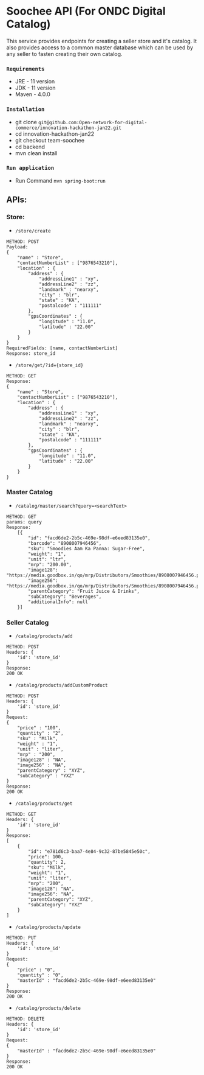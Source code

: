 # Soochee API (For ONDC Digital Catalog)

This service provides endpoints for creating a seller store and it's catalog.
It also provides access to a common master database which can be used by any seller
to fasten creating their own catalog.



### `Requirements`
- JRE - 11 version
- JDK - 11 version
- Maven - 4.0.0

### `Installation`
- git clone `git@github.com:Open-network-for-digital-commerce/innovation-hackathon-jan22.git`
- cd innovation-hackathon-jan22 
- git checkout team-soochee
- cd backend
- mvn clean install

### `Run application`
- Run Command `mvn spring-boot:run`

## APIs:
### Store:
- `/store/create`
```
METHOD: POST
Payload:
{
	"name" : "Store",
	"contactNumberList" : ["9876543210"],
	"location" : {
		"address" : {
			"addressLine1" : "xy",
			"addressLine2" : "zz",
			"landmark" : "nearxy",
			"city" : "blr",
			"state" : "KA",
			"postalcode" : "111111"
		},
		"gpsCoordinates" : {
			"longitude" : "11.0",
			"latitude" : "22.00"
		}
	}
}
RequiredFields: [name, contactNumberList]
Response: store_id
```
- `/store/get/?id={store_id}`
```
METHOD: GET
Response:
{
	"name" : "Store",
	"contactNumberList" : ["9876543210"],
	"location" : {
		"address" : {
			"addressLine1" : "xy",
			"addressLine2" : "zz",
			"landmark" : "nearxy",
			"city" : "blr",
			"state" : "KA",
			"postalcode" : "111111"
		},
		"gpsCoordinates" : {
			"longitude" : "11.0",
			"latitude" : "22.00"
		}
	}
}
```

### Master Catalog
- `/catalog/master/search?query=<searchText>`
```
METHOD: GET
params: query
Response:
    [{
        "id": "facd6de2-2b5c-469e-98df-e6eed83135e0",
        "barcode": "8908007946456",
        "sku": "Smoodies Aam Ka Panna: Sugar-Free",
        "weight": "1",
        "unit": "ltr",
        "mrp": "200.00",
        "image128": "https://media.goodbox.in/qo/mrp/Distributors/Smoothies/8908007946456.png",
        "image256": "https://media.goodbox.in/qo/mrp/Distributors/Smoothies/8908007946456.png.png",
        "parentCategory": "Fruit Juice & Drinks",
        "subCategory": "Beverages",
        "additionalInfo": null
    }]
```


### Seller Catalog

- `/catalog/products/add`
```
METHOD: POST
Headers: {
    'id': 'store_id'
}
Response:
200 OK
```

- `/catalog/products/addCustomProduct`
```
METHOD: POST
Headers: {
    'id': 'store_id'
}
Request:
{
	"price" : "100",
	"quantity" : "2",
	"sku" : "Milk",
	"weight" : "1",
	"unit" : "liter",
	"mrp" : "200",
	"image128" : "NA",
	"image256" : "NA",
	"parentCategory" : "XYZ",
	"subCategory" : "YXZ"
}
Response:
200 OK
```

- `/catalog/products/get`
```
METHOD: GET
Headers: {
    'id': 'store_id'
}
Response:
[
    {
        "id": "e781d6c3-baa7-4e84-9c32-87be5845e50c",
        "price": 100,
        "quantity": 2,
        "sku": "Milk",
        "weight": "1",
        "unit": "liter",
        "mrp": "200",
        "image128": "NA",
        "image256": "NA",
        "parentCategory": "XYZ",
        "subCategory": "YXZ"
    }
]
```

- `/catalog/products/update`
```
METHOD: PUT
Headers: {
    'id': 'store_id'
}
Request:
{
	"price" : "0",
	"quantity" : "0",
	"masterId" : "facd6de2-2b5c-469e-98df-e6eed83135e0"
}
Response:
200 OK
```

- `/catalog/products/delete`
```
METHOD: DELETE
Headers: {
    'id': 'store_id'
}
Request:
{
	"masterId" : "facd6de2-2b5c-469e-98df-e6eed83135e0"
}
Response:
200 OK
```
